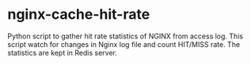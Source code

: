 # nginx-cache-hit-rate
Python script to gather hit rate statistics of NGINX from access log.
This script watch for changes in Nginx log file and count HIT/MISS rate.
The statistics are kept in Redis server.
